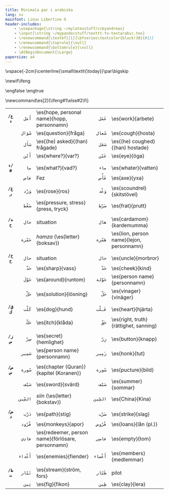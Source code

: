 ```yaml
---
title: Minimala par i arabiska
lang: sv
mainfont: Linux Libertine O
header-includes:
    - \usepackage{\string ~/mylatexstuff/ccbyandreas}
    - \input{\string ~/mypandocstuff/texttt-to-textarabic.tex}
    - \renewcommand{\textbf}[1]{\bfseries\textcolor{black!30}{#1}}
    - \renewcommand{\toprule}{\null}
    - \renewcommand{\bottomrule}{\null}
    - \AtBeginDocument{\Large}
papersize: a4
---
```


\vspace{-2cm}\centerline{\small\textit{\today}}\par\bigskip

<!-- % Language conditional -->
\newif\ifeng

<!-- % Choose language here: -->
 \engfalse
      \engtrue

<!-- Conditionally print Swedish or English. English in first argument, Swedish in second. -->

\newcommand\es[2]{\ifeng#1\else#2\fi}

|             |         |                       |         |                    |
| :-:         | -:      | :-                    | -:      | :-                 |
| **`ع/ء`**   | `أَمَل`   | \es{hope, personal name}{hopp, personnamn}      | `عَمَل`   | \es{work}{arbete}             |
|             | `سُؤال`  | \es{question}{fråga}                 | `سُعال`  | \es{cough}{hosta}              |
|             | `سَأَل`   | \es{(he) asked}{(han) frågade}         | `سَعَل`   | \es{(he) coughed}{(han) hostade}      |
|             | `أَيْن`   | \es{where?}{var?}                   | `عَيْن`   | \es{eye}{öga}                |
|             |         |                       |         |                    |
| **`ء/ø`**   | `ما`    | \es{what?}{vad?}                  | `ماء`   | \es{whater}{vatten}             |
|             | `فاس`   | Fez                   | `فَأْس`   | \es{axe}{yxa}                |
|             |         |                       |         |                    |
| **`غ/ر`**   | `وَرْد`   | \es{rose}{ros}                   | `وَغْد`   | \es{scoundrel}{skitstövel}         |
|             | `ضَغْط`   | \es{pressure, stress}{press, tryck}          | `ضَرْط`   | \es{frat}{prutt}              |
|             |         |                       |         |                    |
| **`ه/ح`**   | `حال`   | situation             | `هال`   | \es{cardamom}{kardemumma}         |
|             | `حَمْزة`  | *hamza* (\es{letter}{boksav})        | `هَمْزة`  | \es{lion, person name}{lejon, personnamn}  |
|             |         |                       |         |                    |
| **`خ/ح`**   | `حال`   | situation             | `خال`   | \es{uncle}{morbror}            |
|             | `حَدّ`    | \es{sharp}{vass}                  | `خَدّ`    | \es{cheek}{kind}               |
|             | `حَوْلَ`   | \es{around}{runtom}                | `خَوْلة`  | \es{person name}{personnamn}         |
|             | `حَلّ`    | \es{solution}{lösning}               | `خَلّ`    | \es{vinager}{vinäger}            |
|             |         |                       |         |                    |
| **`ق/ك`**   | `كَلْب`   | \es{dog}{hund}                  | `قَـلْب`  | \es{heart}{hjärta}             |
|             | `حَكّ`    | \es{itch}{klåda}                 | `حَقّ`    | \es{right, truth}{rättighet, sanning} |
|             |         |                       |         |                    |
| **``ز/س``** | `سِرّ`    | \es{secret}{hemlighet}             | `زِرّ`    | \es{button}{knapp}              |
|             | `سَمِير`  | \es{person name}{personnamn}            | `زَمِير`  | \es{honk}{tut}                |
|             |         |                       |         |                    |
| **`ص/س`**   | `سُورة`  | \es{chapter (Quran)}{kapitel (Koranen)}     | `صُورة`  | \es{pucture}{bild}               |
|             | `سَيْف`   | \es{sword}{svärd}                 | `صَيْف`   | \es{summer}{sommar}             |
|             | `السِّين` | *siin* (\es{letter}{bokstav})      | `الصِّين` | \es{China}{Kina}               |
|             |         |                       |         |                    |
| **`ض/د`**   | `دَرْب`   | \es{path}{stig}                  | `ضَرْب`   | \es{strike}{slag}               |
|             | `قُرُود`  | \es{monkeys}{apor}                  | `قُرُوض`  | \es{loans}{lån (pl.)}          |
|             | `فادِي`  | \es{redeemer, person name}{förlösare, personnamn} | `فاضِي`  | \es{empty}{tom}                |
|             | `أَعْداء` | \es{enemies}{fiender}               | `أَعْضاء` | \es{members}{medlemmar}          |
|             |         |                       |         |                    |
| **`ط/ت`**   | `تَيّار`  | \es{stream}{ström, fors}           | `طَيّار`  | pilot              |
|             | `تِين`   | \es{fig}{fikon}                 | `طِين`   | \es{clay}{lera}               |
